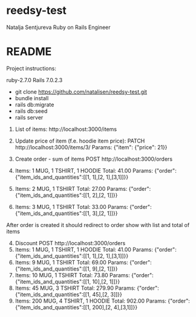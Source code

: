 # reedsy-test
Natalja Sentjureva
Ruby on Rails Engineer
# README
Project instructions: 

ruby-2.7.0
Rails 7.0.2.3

- git clone https://github.com/natalisen/reedsy-test.git
- bundle install
- rails db:migrate
- rails db:seed
- rails server

1. List of items: http://localhost:3000/items

2. Update price of item (f.e. hoodie item price):
PATCH http://localhost:3000/items/3/
Params: {"item": {"price": 21}}

3. Create order - sum of items
POST http://localhost:3000/orders

  1. Items: 1 MUG, 1 TSHIRT, 1 HOODIE
  Total: 41.00
  Params: {"order": {"item_ids_and_quantities":[[1, 1],[2, 1],[3,1]]}}

  2. Items: 2 MUG, 1 TSHIRT
  Total: 27.00
  Params: {"order": {"item_ids_and_quantities":[[1, 2],[2, 1]]}}

  3. Items: 3 MUG, 1 TSHIRT
  Total: 33.00
  Params: {"order": {"item_ids_and_quantities":[[1, 3],[2, 1]]}}

After order is created it should redirect to order show with list and total of items

4. Discount
POST http://localhost:3000/orders
  1. Items: 1 MUG, 1 TSHIRT, 1 HOODIE
  Total: 41.00
  Params: {"order": {"item_ids_and_quantities":[[1, 1],[2, 1],[3,1]]}}
  2. Items: 9 MUG, 1 TSHIRT
  Total: 69.00
  Params: {"order": {"item_ids_and_quantities":[[1, 9],[2, 1]]}}
  3. Items: 10 MUG, 1 TSHIRT
  Total: 73.80
  Params: {"order": {"item_ids_and_quantities":[[1, 10],[2, 1]]}}
  4. Items: 45 MUG, 3 TSHIRT
  Total: 279.90
  Params: {"order": {"item_ids_and_quantities":[[1, 45],[2, 3]]}}
  5. Items: 200 MUG, 4 TSHIRT, 1 HOODIE
  Total: 902.00
  Params: {"order": {"item_ids_and_quantities":[[1, 200],[2, 4],[3,1]]}}

